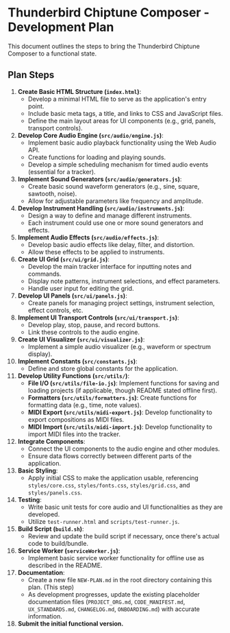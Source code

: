 # Thunderbird Chiptune Composer - Development Plan

This document outlines the steps to bring the Thunderbird Chiptune Composer to a functional state.

## Plan Steps

1.  **Create Basic HTML Structure (`index.html`)**:
    *   Develop a minimal HTML file to serve as the application's entry point.
    *   Include basic meta tags, a title, and links to CSS and JavaScript files.
    *   Define the main layout areas for UI components (e.g., grid, panels, transport controls).
2.  **Develop Core Audio Engine (`src/audio/engine.js`)**:
    *   Implement basic audio playback functionality using the Web Audio API.
    *   Create functions for loading and playing sounds.
    *   Develop a simple scheduling mechanism for timed audio events (essential for a tracker).
3.  **Implement Sound Generators (`src/audio/generators.js`)**:
    *   Create basic sound waveform generators (e.g., sine, square, sawtooth, noise).
    *   Allow for adjustable parameters like frequency and amplitude.
4.  **Develop Instrument Handling (`src/audio/instruments.js`)**:
    *   Design a way to define and manage different instruments.
    *   Each instrument could use one or more sound generators and effects.
5.  **Implement Audio Effects (`src/audio/effects.js`)**:
    *   Develop basic audio effects like delay, filter, and distortion.
    *   Allow these effects to be applied to instruments.
6.  **Create UI Grid (`src/ui/grid.js`)**:
    *   Develop the main tracker interface for inputting notes and commands.
    *   Display note patterns, instrument selections, and effect parameters.
    *   Handle user input for editing the grid.
7.  **Develop UI Panels (`src/ui/panels.js`)**:
    *   Create panels for managing project settings, instrument selection, effect controls, etc.
8.  **Implement UI Transport Controls (`src/ui/transport.js`)**:
    *   Develop play, stop, pause, and record buttons.
    *   Link these controls to the audio engine.
9.  **Create UI Visualizer (`src/ui/visualizer.js`)**:
    *   Implement a simple audio visualizer (e.g., waveform or spectrum display).
10. **Implement Constants (`src/constants.js`)**:
    *   Define and store global constants for the application.
11. **Develop Utility Functions (`src/utils/`)**:
    *   **File I/O (`src/utils/file-io.js`)**: Implement functions for saving and loading projects (if applicable, though README stated offline first).
    *   **Formatters (`src/utils/formatters.js`)**: Create functions for formatting data (e.g., time, note values).
    *   **MIDI Export (`src/utils/midi-export.js`)**: Develop functionality to export compositions as MIDI files.
    *   **MIDI Import (`src/utils/midi-import.js`)**: Develop functionality to import MIDI files into the tracker.
12. **Integrate Components**:
    *   Connect the UI components to the audio engine and other modules.
    *   Ensure data flows correctly between different parts of the application.
13. **Basic Styling**:
    *   Apply initial CSS to make the application usable, referencing `styles/core.css`, `styles/fonts.css`, `styles/grid.css`, and `styles/panels.css`.
14. **Testing**:
    *   Write basic unit tests for core audio and UI functionalities as they are developed.
    *   Utilize `test-runner.html` and `scripts/test-runner.js`.
15. **Build Script (`build.sh`)**:
    *   Review and update the build script if necessary, once there's actual code to build/bundle.
16. **Service Worker (`serviceWorker.js`)**:
    *   Implement basic service worker functionality for offline use as described in the README.
17. **Documentation**:
    *   Create a new file `NEW-PLAN.md` in the root directory containing this plan. (This step)
    *   As development progresses, update the existing placeholder documentation files (`PROJECT_ORG.md`, `CODE_MANIFEST.md`, `UX_STANDARDS.md`, `CHANGELOG.md`, `ONBOARDING.md`) with accurate information.
18. **Submit the initial functional version.**
